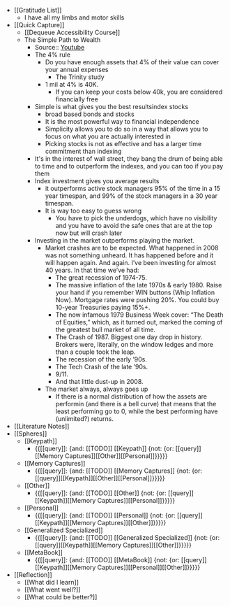 - [[Gratitude List]]
    -  I have all my limbs and motor skills
- [[Quick Capture]]
    - [[Dequeue Accessibility Course]]
    - The Simple Path to Wealth
        - Source:: [Youtube](https://www.youtube.com/watch?v=T71ibcZAX3I)
        - The 4% rule
            - Do you have enough assets that 4% of their value can cover your annual expenses
                - The Trinity study
            - 1 mil at 4% is 40K.
                - If you can keep your costs below 40k, you are considered financially free
        - Simple is what gives you the best resultsindex stocks
            - broad based bonds and stocks
            - It is the most powerful way to financial independence
            - Simplicity allows you to do so in a way that allows you to focus on what you are actually interested in
            - Picking stocks is not as effective and has a larger time commitment than indexing
        - It's in the interest of wall street, they bang the drum of being able to time and to outperform the indexes, and you can too if you pay them
        - Index investment gives you average results
            - it outperforms active stock managers 95% of the time in a 15 year timespan, and 99% of the stock managers in a 30 year timespan.
            - It is way too easy to guess wrong
                - You have to pick the underdogs, which have no visibility and you have to avoid the safe ones that are at the top now but will crash later
        - Investing in the market outperforms playing the market. 
            - Market crashes are to be expected. What happened in 2008 was not something unheard.  It has happened before and it will happen again.  And again.  I’ve been investing for almost 40 years.  In that time we’ve had:
                - The great recession of 1974-75.
                - The massive inflation of the late 1970s & early 1980.  Raise your hand if you remember WIN buttons (Whip Inflation Now).  Mortgage rates were pushing 20%.  You could buy 10-year Treasuries paying 15%+.
                - The now infamous 1979 Business Week cover:  “The Death of Equities,” which, as it turned out, marked the coming of the greatest bull market of all time.
                - The Crash of 1987.  Biggest one day drop in history.  Brokers were, literally, on the window ledges and more than a couple took the leap.
                - The recession of the  early ’90s.
                - The  Tech Crash of the late ’90s.
                - 9/11.
                - And that little dust-up in 2008.
            - The market always, always goes up
                - If there is a normal distribution of how the assets are performin (and there is a bell curve) that means that the least performing go to 0, while the best performing have (unlimited?) returns.
- [[Literature Notes]]
- [[Spheres]] 
    - [[Keypath]]
        - {{[[query]]: {and: [[TODO]] [[Keypath]] {not: {or: [[query]][[Memory Captures]][[Other]][[Personal]]}}}}}
    - [[Memory Captures]]
        - {{[[query]]: {and: [[TODO]] [[Memory Captures]] {not: {or: [[query]][[Keypath]][[Other]][[Personal]]}}}}}
    - [[Other]]
        - {{[[query]]: {and: [[TODO]] [[Other]] {not: {or: [[query]][[Keypath]][[Memory Captures]][[Personal]]}}}}}
    - [[Personal]]
        - {{[[query]]: {and: [[TODO]] [[Personal]] {not: {or: [[query]][[Keypath]][[Memory Captures]][[Other]]}}}}}
    - [[Generalized Specialized]]
        - {{[[query]]: {and: [[TODO]] [[Generalized Specialized]] {not: {or: [[query]][[Keypath]][[Memory Captures]][[Other]]}}}}}
    - [[MetaBook]]
        - {{[[query]]: {and: [[TODO]] [[MetaBook]] {not: {or: [[query]][[Keypath]][[Memory Captures]][[Personal]][[Other]]}}}}}
- [[Reflection]]
    - [[What did I learn]]
    - [[What went well?]]
    - [[What could be better?]]
